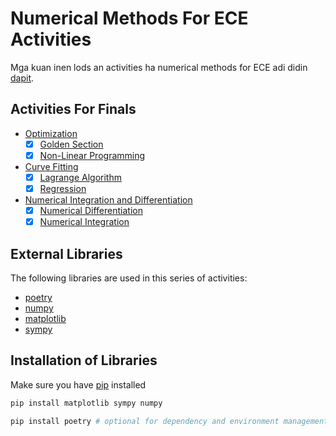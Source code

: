 # Numerical Methods For ECE Activities
Mga kuan inen lods an activities ha numerical methods for ECE adi didin [dapit](numerical_methods/).

## Activities For Finals
- [Optimization](numerical_methods/4-optimization/)
  - [x] [Golden Section](numerical_methods/4-optimization/golden_section.py)
  - [x] [Non-Linear Programming](numerical_methods/4-optimization/non-linear.py)
- [Curve Fitting](numerical_methods/5-curve-fitting/)
  - [x] [Lagrange Algorithm](numerical_methods/5-curve-fitting/lagrange-algorithm.py)
  - [x] [Regression](numerical_methods/5-curve-fitting/regression2.py)
- [Numerical Integration and Differentiation](numerical_methods/6-numerical-integration-differentiation/)
  - [x] [Numerical Differentiation](numerical_methods/6-numerical-integration-differentiation/numerical-differentiation.py)
  - [x] [Numerical Integration](numerical_methods/6-numerical-integration-differentiation/numerical-integration.py)

## External Libraries
The following libraries are used in this series of activities:
- [poetry](https://python-poetry.org/)
- [numpy](https://numpy.org/)
- [matplotlib](https://matplotlib.org/)
- [sympy](https://www.sympy.org/en/index.html)

## Installation of Libraries
Make sure you have [pip](https://python-poetry.org/) installed
```bash
pip install matplotlib sympy numpy
```

```bash
pip install poetry # optional for dependency and environment management
```
